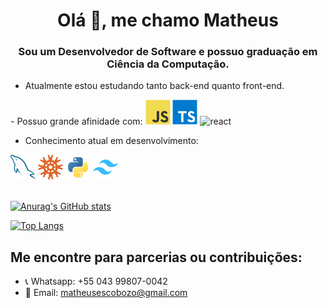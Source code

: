 <h1 align="center">Olá 👋, me chamo Matheus</h1>
<h3 align="center">Sou um Desenvolvedor de Software e possuo graduação em Ciência da Computação.</h3>

- Atualmente estou estudando tanto back-end quanto front-end. 
<div display="flex justify-center align-center">
  <span>- Possuo grande afinidade com:</span>
  <img src="https://github.com/devicons/devicon/blob/master/icons/javascript/javascript-original.svg" alt="javascript" width="40" height="40"> 
  <img src="https://raw.githubusercontent.com/devicons/devicon/ca28c779441053191ff11710fe24a9e6c23690d6/icons/typescript/typescript-original.svg" alt="typescript" width="40" height="40">  
  <img src="https://github.com/devicons/devicon/blob/master/icons/react/react-            original.svg" alt="react" width="40" height="40">  
</div>

  
- Conhecimento atual em desenvolvimento: 
<div display="flex">
  <img src="https://raw.githubusercontent.com/devicons/devicon/ca28c779441053191ff11710fe24a9e6c23690d6/icons/mysql/mysql-original.svg" alt="mysql" width="40" height="40" />
  <img src="https://raw.githubusercontent.com/devicons/devicon/ca28c779441053191ff11710fe24a9e6c23690d6/icons/knexjs/knexjs-original.svg" alt="knex" width="40" height="40"/>
  <img src="https://raw.githubusercontent.com/devicons/devicon/master/icons/python/python-original.svg" alt="python" width="40" height="40"/>

  <img src="https://github.com/devicons/devicon/blob/master/icons/tailwindcss/tailwindcss-original.svg" alt="tailwindcss" width="40" height="40">
 

</div>
<br>

[![Anurag's GitHub stats](https://github-readme-stats.vercel.app/api?username=matheuscobz&hide=stars,prs,issues,contribss&theme=dark&show_icons=true&rank_icon=github)](https://github.com/anuraghazra/github-readme-stats)
  
[![Top Langs](https://github-readme-stats.vercel.app/api/top-langs/?username=matheuscobz&theme=dark&layout=compact&hide_progress=true)](https://github.com/anuraghazra/github-readme-stats)

<h2>Me encontre para parcerias ou contribuições:</h2>

- 📞 Whatsapp: +55 043 99807-0042
- 📧 Email: matheusescobozo@gmail.com

